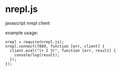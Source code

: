 nrepl.js
========

javascript nrepl client

example usage:

```
nrepl = require(nrepl.js);
nrepl.connect(7889, function [err, client] {
  client.eval("(+ 2 3)", function [err, result] {
    console/log(result);
  });
});
```
